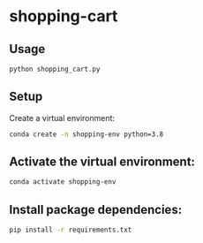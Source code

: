 # shopping-cart

## Usage

```sh
python shopping_cart.py
```

## Setup

Create a virtual environment:

```sh
conda create -n shopping-env python=3.8
```

## Activate the virtual environment:

```sh
conda activate shopping-env
```

## Install package dependencies:

```sh
pip install -r requirements.txt
```
